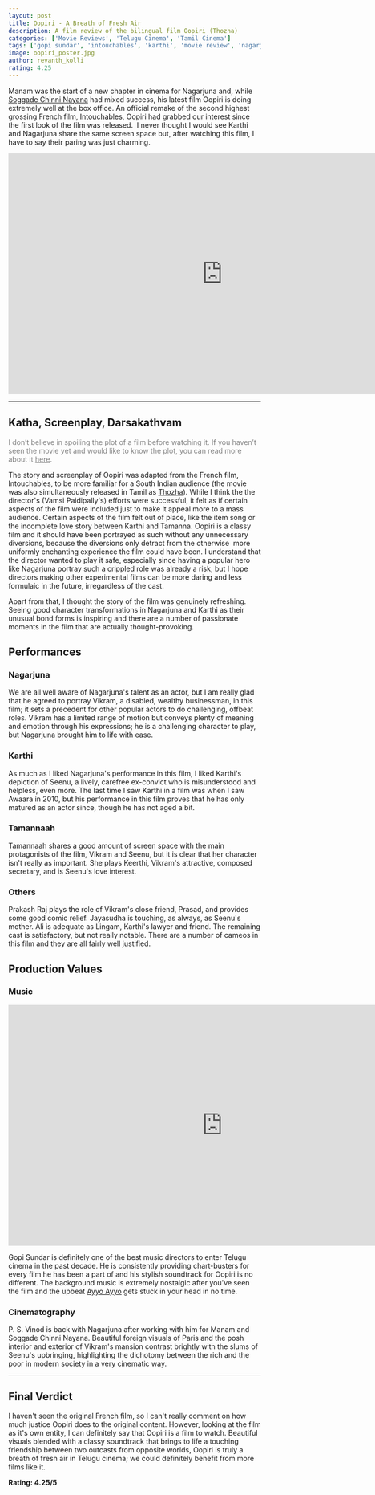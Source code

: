 ```yaml
---
layout: post
title: Oopiri - A Breath of Fresh Air
description: A film review of the bilingual film Oopiri (Thozha)
categories: ['Movie Reviews', 'Telugu Cinema', 'Tamil Cinema']
tags: ['gopi sundar', 'intouchables', 'karthi', 'movie review', 'nagarjuna', 'oopiri', 'p. s. vinod', 'remake', 'tamannaah', 'tamil cinema', 'telugu cinema', 'thozha', 'vamsi paidipally']
image: oopiri_poster.jpg
author: revanth_kolli
rating: 4.25
---
```


Manam was the start of a new chapter in cinema for Nagarjuna and, while <a href="http://manasulomaatalu.com/2016/03/05/what-does-the-success-of-soggade-chinni-nayana-say-about-our-society/" target="_blank">Soggade Chinni Nayana</a> had mixed success, his latest film Oopiri is doing extremely well at the box office. An official remake of the second highest grossing French film, <a href="https://en.wikipedia.org/wiki/The_Intouchables" target="_blank">Intouchables</a>, Oopiri had grabbed our interest since the first look of the film was released.  I never thought I would see Karthi and Nagarjuna share the same screen space but, after watching this film, I have to say their paring was just charming.
<iframe width="853" height="480" src="https://www.youtube.com/embed/e1ddsJ38D5Q" frameborder="0" allowfullscreen></iframe>

<hr />

<h2><span class="review_header">Katha, Screenplay, Darsakathvam</span></h2>
<span style="color:#808080;">I don’t believe in spoiling the plot of a film before watching it. If you haven’t seen the movie yet and would like to know the plot, you can read more about it <a style="color:#808080;" href="https://en.wikipedia.org/wiki/Oopiri#Plot" target="_blank">here</a>.</span>

The story and screenplay of Oopiri was adapted from the French film, Intouchables, to be more familiar for a South Indian audience (the movie was also simultaneously released in Tamil as <a href="https://www.youtube.com/watch?v=EaxHnDbsfws" target="_blank">Thozha</a>). While I think the the director's (Vamsi Paidipally's) efforts were successful, it felt as if certain aspects of the film were included just to make it appeal more to a mass audience. Certain aspects of the film felt out of place, like the item song or the incomplete love story between Karthi and Tamanna. Oopiri is a classy film and it should have been portrayed as such without any unnecessary diversions, because the diversions only detract from the otherwise  more uniformly enchanting experience the film could have been. I understand that the director wanted to play it safe, especially since having a popular hero like Nagarjuna portray such a crippled role was already a risk, but I hope directors making other experimental films can be more daring and less formulaic in the future, irregardless of the cast.

Apart from that, I thought the story of the film was genuinely refreshing. Seeing good character transformations in Nagarjuna and Karthi as their unusual bond forms is inspiring and there are a number of passionate moments in the film that are actually thought-provoking.
<h2><span class="review_header">Performances</span></h2>
<h3>Nagarjuna</h3>
We are all well aware of Nagarjuna's talent as an actor, but I am really glad that he agreed to portray Vikram, a disabled, wealthy businessman, in this film; it sets a precedent for other popular actors to do challenging, offbeat roles. Vikram has a limited range of motion but conveys plenty of meaning and emotion through his expressions; he is a challenging character to play, but Nagarjuna brought him to life with ease.
<h3>Karthi</h3>
As much as I liked Nagarjuna's performance in this film, I liked Karthi's depiction of Seenu, a lively, carefree ex-convict who is misunderstood and helpless, even more. The last time I saw Karthi in a film was when I saw Awaara in 2010, but his performance in this film proves that he has only matured as an actor since, though he has not aged a bit.
<h3>Tamannaah</h3>
Tamannaah shares a good amount of screen space with the main protagonists of the film, Vikram and Seenu, but it is clear that her character isn't really as important. She plays Keerthi, Vikram's attractive, composed secretary, and is Seenu's love interest.
<h3>Others</h3>
Prakash Raj plays the role of Vikram's close friend, Prasad, and provides some good comic relief. Jayasudha is touching, as always, as Seenu's mother. Ali is adequate as Lingam, Karthi's lawyer and friend. The remaining cast is satisfactory, but not really notable. There are a number of cameos in this film and they are all fairly well justified.
<h2><span class="review_header">Production Values</span></h2>
<h3>Music</h3>
<iframe width="853" height="480" src="https://www.youtube.com/embed/VMHjaRpAbBU" frameborder="0" allowfullscreen></iframe>

Gopi Sundar is definitely one of the best music directors to enter Telugu cinema in the past decade. He is consistently providing chart-busters for every film he has been a part of and his stylish soundtrack for Oopiri is no different. The background music is extremely nostalgic after you've seen the film and the upbeat <a href="https://www.youtube.com/watch?v=h36alsPDhIs" target="_blank">Ayyo Ayyo</a> gets stuck in your head in no time.
<h3>Cinematography</h3>
P. S. Vinod is back with Nagarjuna after working with him for Manam and Soggade Chinni Nayana. Beautiful foreign visuals of Paris and the posh interior and exterior of Vikram's mansion contrast brightly with the slums of Seenu's upbringing, highlighting the dichotomy between the rich and the poor in modern society in a very cinematic way.

<hr />

<h2><span class="review_header">Final Verdict</span></h2>
I haven't seen the original French film, so I can't really comment on how much justice Oopiri does to the original content. However, looking at the film as it's own entity, I can definitely say that Oopiri is a film to watch. Beautiful visuals blended with a classy soundtrack that brings to life a touching friendship between two outcasts from opposite worlds, Oopiri is truly a breath of fresh air in Telugu cinema; we could definitely benefit from more films like it.

<strong>Rating: <span class="positive_review">4.25</span>/5</strong>
